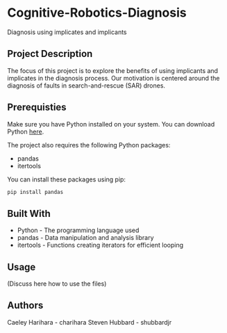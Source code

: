 # Cognitive-Robotics-Diagnosis
Diagnosis using implicates and implicants

## Project Description
The focus of this project is to explore the benefits of using implicants and implicates in the diagnosis process. Our motivation is centered around the diagnosis of faults in search-and-rescue (SAR) drones.

## Prerequisties
Make sure you have Python installed on your system. You can download Python [here](https://www.python.org/downloads/).

The project also requires the following Python packages:

* pandas
* itertools

You can install these packages using pip:
```bash
pip install pandas
```
## Built With
* Python - The programming language used 
* pandas - Data manipulation and analysis library
* itertools - Functions creating iterators for efficient looping

## Usage
(Discuss here how to use the files)


## Authors
Caeley Harihara - charihara
Steven Hubbard - shubbardjr
